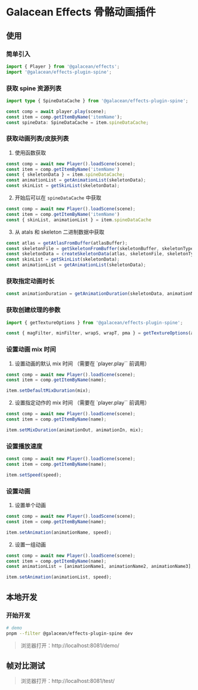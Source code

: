 # Galacean Effects 骨骼动画插件

## 使用

### 简单引入

``` ts
import { Player } from '@galacean/effects';
import '@galacean/effects-plugin-spine';
```

### 获取 spine 资源列表

``` ts
import type { SpineDataCache } from '@galacean/effects-plugin-spine';

const comp = await player.play(scene);
const item = comp.getItemByName('itemName');
const spineData: SpineDataCache = item.spineDataCache;
```

### 获取动画列表/皮肤列表

1. 使用函数获取

``` ts
const comp = await new Player().loadScene(scene);
const item = comp.getItemByName('itemName')
const { skeletonData } = item.spineDataCache;
const animationList = getAnimationList(skeletonData);
const skinList = getSkinList(skeletonData);
```

2. 开始后可以在 `spineDataCache` 中获取

``` ts
const comp = await new Player().loadScene(scene);
const item = comp.getItemByName('itemName')
const { skinList, animationList } = item.spineDataCache
```

3. 从 atals 和 skeleton 二进制数据中获取
```ts
const atlas = getAtlasFromBuffer(atlasBuffer);
const skeletonFile = getSkeletonFromBuffer(skeletonBuffer, skeletonType);
const skeletonData = createSkeletonData(atlas, skeletonFile, skeletonType);
const skinList = getSkinList(skeletonData);
const animationList = getAnimationList(skeletonData);
```

### 获取指定动画时长

``` ts
const animationDuration = getAnimationDuration(skeletonData, animationName);
```

### 获取创建纹理的参数
``` ts
import { getTextureOptions } from '@galacean/effects-plugin-spine';

const { magFilter, minFilter, wrapS, wrapT, pma } = getTextureOptions(atlasBuffer);
```

### 设置动画 mix 时间

1. 设置动画的默认 mix 时间 （需要在 `player.play`` 前调用）

``` ts
const comp = await new Player().loadScene(scene);
const item = comp.getItemByName(name);

item.setDefaultMixDuration(mix);
```

2. 设置指定动作的 mix 时间 （需要在 `player.play`` 前调用）

``` ts
const comp = await new Player().loadScene(scene);
const item = comp.getItemByName(name);

item.setMixDuration(animationOut, animationIn, mix);
```
### 设置播放速度

``` ts
const comp = await new Player().loadScene(scene);
const item = comp.getItemByName(name);

item.setSpeed(speed);
```

### 设置动画

1. 设置单个动画
``` ts
const comp = await new Player().loadScene(scene);
const item = comp.getItemByName(name);

item.setAnimation(animationName, speed);
```

2. 设置一组动画

``` ts
const comp = await new Player().loadScene(scene);
const item = comp.getItemByName(name);
const animationList = [animationName1, animationName2, animationName3];

item.setAnimation(animationList, speed);
```

## 本地开发

### 开始开发

``` bash
# demo
pnpm --filter @galacean/effects-plugin-spine dev
```

> 浏览器打开：http://localhost:8081/demo/

## 帧对比测试

> 浏览器打开：http://localhost:8081/test/
